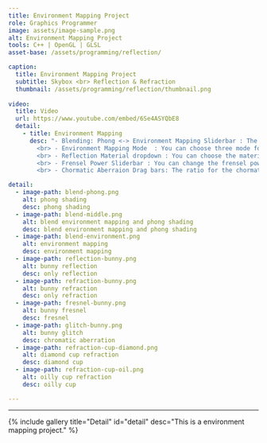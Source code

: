 ```yaml
---
title: Environment Mapping Project
role: Graphics Programmer
image: assets/image-sample.png
alt: Environment Mapping Project
tools: C++ | OpenGL | GLSL
asset-base: /assets/programming/reflection/

caption:
  title: Environment Mapping Project
  subtitle: Skybox <br> Reflection & Refraction
  thumbnail: /assets/programming/reflection/thumbnail.png
  
video:
  title: Video
  url: https://www.youtube.com/embed/6Se4ASYQbE8
  detail:
    - title: Environment Mapping
      desc: "- Blending: Phong <-> Environment Mapping Sliderbar : The ratio of combination of two colors (phong shading and environment mapping). 0 means only shows phong shading color and 1 means only shows environment mapping color.
        <br> - Environment Mapping Mode  : You can choose three mode for the environment mapping. Check the box which you want to do. If both 'Reflection' and 'Refraction' checkbos checks, it means using combination of both using the frensnel approximation.
        <br> - Reflection Material dropdown : You can choose the material for the refraction. If you choose the user define material in the dropdown, the slider bar appears so that the index value can be changed.
        <br> - Frensel Power Sliderbar : You can change the frensel power value. The default valus is 5.
        <br> - Chormatic Aberraion Drag bars: The ratio for the chormatic Abberation. The first drag bar indicates red, the second one is green, and the third one is for blue value."

detail:
  - image-path: blend-phong.png
    alt: phong shading
    desc: phong shading
  - image-path: blend-middle.png
    alt: blend environment mapping and phong shading
    desc: blend environment mapping and phong shading
  - image-path: blend-environment.png
    alt: environment mapping
    desc: environment mapping
  - image-path: reflection-bunny.png
    alt: bunny reflection
    desc: only reflection
  - image-path: refraction-bunny.png
    alt: bunny refraction
    desc: only refraction
  - image-path: fresnel-bunny.png
    alt: bunny fresnel
    desc: fresnel
  - image-path: glitch-bunny.png
    alt: bunny glitch
    desc: chromatic aberration
  - image-path: refraction-cup-diamond.png
    alt: diamond cup refraction
    desc: diamond cup
  - image-path: refraction-cup-oil.png
    alt: oilly cup refraction
    desc: oilly cup

---
```

<hr/>

{% include gallery title="Detail" id="detail" desc="This is a environment mapping project." %}